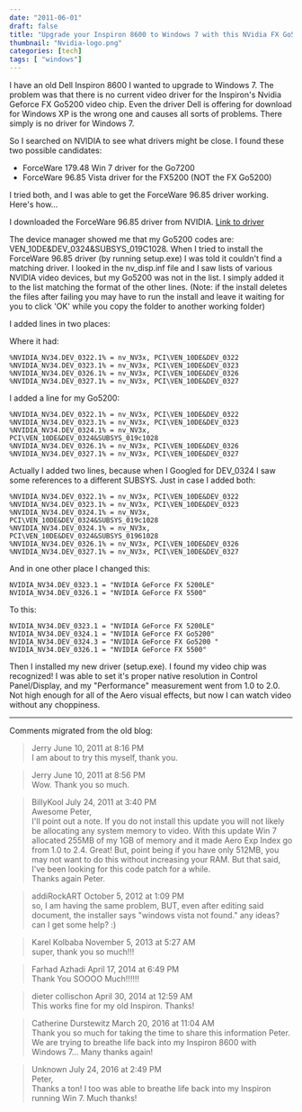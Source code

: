 ```yaml
---
date: "2011-06-01"
draft: false
title: "Upgrade your Inspiron 8600 to Windows 7 with this NVidia FX Go5200 video driver"
thumbnail: "Nvidia-logo.png"
categories: [tech]
tags: [ "windows"]
---
```

I have an old Dell Inspiron 8600 I wanted to upgrade to Windows 7. The problem was that there is no current video driver for the Inspiron's Nvidia Geforce FX Go5200 video chip. Even the driver Dell is offering for download for Windows XP is the wrong one and causes all sorts of problems. There simply is no driver for Windows 7.

So I searched on NVIDIA to see what drivers might be close. I found these two possible candidates:

- ForceWare 179.48 Win 7 driver for the Go7200
- ForceWare 96.85 Vista driver for the FX5200 (NOT the FX Go5200)

I tried both, and I was able to get the ForceWare 96.85 driver working. Here's how...

I downloaded the ForceWare 96.85 driver from NVIDIA.
[Link to driver](http://www.nvidia.com/object/winvista_x86_96.85_2.html)

The device manager showed me that my Go5200 codes are: VEN_10DE&DEV_0324&SUBSYS_019C1028.
When I tried to install the ForceWare 96.85 driver (by running setup.exe) I was told it couldn't find a matching driver. I looked in the nv_disp.inf file and I saw lists of various NVIDIA video devices, but my Go5200 was not in the list. I simply added it to the list matching the format of the other lines.
(Note: if the install deletes the files after failing you may have to run the install and leave it waiting for you to click 'OK' while you copy the folder to another working folder)

I added lines in two places:

Where it had:

```
%NVIDIA_NV34.DEV_0322.1% = nv_NV3x, PCI\VEN_10DE&DEV_0322
%NVIDIA_NV34.DEV_0323.1% = nv_NV3x, PCI\VEN_10DE&DEV_0323
%NVIDIA_NV34.DEV_0326.1% = nv_NV3x, PCI\VEN_10DE&DEV_0326
%NVIDIA_NV34.DEV_0327.1% = nv_NV3x, PCI\VEN_10DE&DEV_0327
```

I added a line for my Go5200:

```
%NVIDIA_NV34.DEV_0322.1% = nv_NV3x, PCI\VEN_10DE&DEV_0322
%NVIDIA_NV34.DEV_0323.1% = nv_NV3x, PCI\VEN_10DE&DEV_0323
%NVIDIA_NV34.DEV_0324.1% = nv_NV3x, PCI\VEN_10DE&DEV_0324&SUBSYS_019c1028
%NVIDIA_NV34.DEV_0326.1% = nv_NV3x, PCI\VEN_10DE&DEV_0326
%NVIDIA_NV34.DEV_0327.1% = nv_NV3x, PCI\VEN_10DE&DEV_0327
```

Actually I added two lines, because when I Googled for DEV_0324 I saw some references to a different SUBSYS. Just in case I added both:

```
%NVIDIA_NV34.DEV_0322.1% = nv_NV3x, PCI\VEN_10DE&DEV_0322
%NVIDIA_NV34.DEV_0323.1% = nv_NV3x, PCI\VEN_10DE&DEV_0323
%NVIDIA_NV34.DEV_0324.1% = nv_NV3x, PCI\VEN_10DE&DEV_0324&SUBSYS_019c1028
%NVIDIA_NV34.DEV_0324.1% = nv_NV3x, PCI\VEN_10DE&DEV_0324&SUBSYS_01961028
%NVIDIA_NV34.DEV_0326.1% = nv_NV3x, PCI\VEN_10DE&DEV_0326
%NVIDIA_NV34.DEV_0327.1% = nv_NV3x, PCI\VEN_10DE&DEV_0327
```

And in one other place I changed this:

```
NVIDIA_NV34.DEV_0323.1 = "NVIDIA GeForce FX 5200LE"
NVIDIA_NV34.DEV_0326.1 = "NVIDIA GeForce FX 5500"
```

To this:

```
NVIDIA_NV34.DEV_0323.1 = "NVIDIA GeForce FX 5200LE"
NVIDIA_NV34.DEV_0324.1 = "NVIDIA GeForce FX Go5200"
NVIDIA_NV34.DEV_0324.3 = "NVIDIA GeForce FX Go5200 "
NVIDIA_NV34.DEV_0326.1 = "NVIDIA GeForce FX 5500"
```

Then I installed my new driver (setup.exe). I found my video chip was recognized! I was able to set it's proper native resolution in Control Panel/Display, and my "Performance" measurement went from 1.0 to 2.0. Not high enough for all of the Aero visual effects, but now I can watch video without any choppiness.

------
Comments migrated from the old blog:

> Jerry June 10, 2011 at 8:16 PM  
> I am about to try this myself, thank you.

> Jerry June 10, 2011 at 8:56 PM  
> Wow. Thank you so much.

> BillyKool July 24, 2011 at 3:40 PM  
> Awesome Peter,  
> I'll point out a note. If you do not install this update you will not likely be allocating any system memory to video.
> With this update Win 7 allocated 255MB of my 1GB of memory and it made Aero Exp Index go from 1.0 to 2.4. Great!
> But, point being if you have only 512MB, you may not want to do this without increasing your RAM.
> But that said, I've been looking for this code patch for a while.  
> Thanks again Peter.

> addiRockART October 5, 2012 at 1:09 PM  
> so, I am having the same problem, BUT, even after editing said document, the installer says "windows vista not found." any ideas? can I get some help? :)

> Karel Kolbaba November 5, 2013 at 5:27 AM  
> super, thank you so much!!!

> Farhad Azhadi April 17, 2014 at 6:49 PM  
> Thank You SOOOO Much!!!!!!

> dieter collischon April 30, 2014 at 12:59 AM  
> This works fine for my old Inspiron. Thanks!

> Catherine Durstewitz March 20, 2016 at 11:04 AM  
> Thank you so much for taking the time to share this information Peter. We are trying to breathe life back into my Inspiron 8600 with Windows 7... Many thanks again!

> Unknown July 24, 2016 at 2:49 PM  
> Peter,  
> Thanks a ton! I too was able to breathe life back into my Inspiron running Win 7. Much thanks!
</small>
